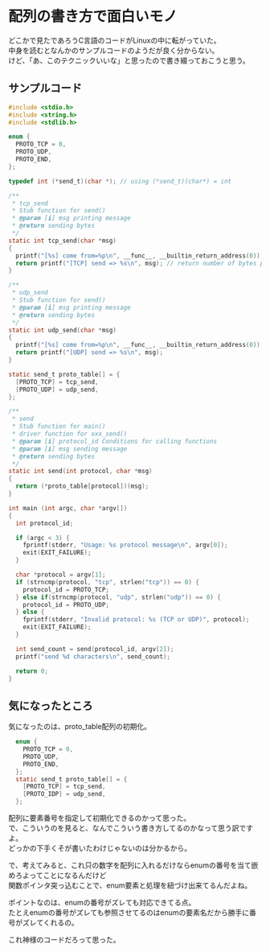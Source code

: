 # 配列の書き方で面白いモノ

どこかで見たであろうC言語のコードがLinuxの中に転がっていた。  
中身を読むとなんかのサンプルコードのようだが良く分からない。  
けど、「あ、このテクニックいいな」と思ったので書き綴っておこうと思う。  

## サンプルコード

```C
#include <stdio.h>
#include <string.h>
#include <stdlib.h>

enum {
  PROTO_TCP = 0,
  PROTO_UDP,
  PROTO_END,
};

typedef int (*send_t)(char *); // using (*send_t)(char*) = int

/**
 * tcp_send
 * Stub function for send()
 * @param [i] msg printing message
 * @return sending bytes
 */
static int tcp_send(char *msg)
{
  printf("[%s] come from=%p\n", __func__, __builtin_return_address(0));
  return printf("[TCP] send => %s\n", msg); // return number of bytes printed characters
}

/**
 * udp_send
 * Stub function for send()
 * @param [i] msg printing message
 * @return sending bytes
 */
static int udp_send(char *msg)
{
  printf("[%s] come from=%p\n", __func__, __builtin_return_address(0));
  return printf("[UDP] send => %s\n", msg);
}

static send_t proto_table[] = {
  [PROTO_TCP] = tcp_send,
  [PROTO_UDP] = udp_send,
};

/**
 * send
 * Stub function for main()
 * driver function for xxx_send()
 * @param [i] protocol_id Conditions for calling functions
 * @param [i] msg sending message
 * @return sending bytes
 */
static int send(int protocol, char *msg)
{
  return (*proto_table[protocol])(msg);
}

int main (int argc, char *argv[])
{
  int protocol_id;

  if (argc < 3) {
    fprintf(stderr, "Usage: %s protocol message\n", argv[0]);
    exit(EXIT_FAILURE);
  }

  char *protocol = argv[1];
  if (strncmp(protocol, "tcp", strlen("tcp")) == 0) {
    protocol_id = PROTO_TCP;
  } else if(strncmp(protocol, "udp", strlen("udp")) == 0) {
    protocol_id = PROTO_UDP;
  } else {
    fprintf(stderr, "Invalid protocol: %s (TCP or UDP)", protocol);
    exit(EXIT_FAILURE);
  }

  int send_count = send(protocol_id, argv[2]);
  printf("send %d characters\n", send_count);

  return 0;
}
```

## 気になったところ

気になったのは、proto_table配列の初期化。  

```C
  enum {
    PROTO_TCP = 0,
    PROTO_UDP,
    PROTO_END,
  };
  static send_t proto_table[] = {
    [PROTO_TCP] = tcp_send,
    [PROTO_IDP] = udp_send,
  };
```

配列に要素番号を指定して初期化できるのかって思った。  
で、こういうのを見ると、なんでこういう書き方してるのかなって思う訳ですよ。  
どっかの下手くそが書いたわけじゃないのは分かるから。  

で、考えてみると、これ只の数字を配列に入れるだけならenumの番号を当て嵌めろよってことになるんだけど  
関数ポインタ突っ込むことで、enum要素と処理を紐づけ出来てるんだよね。  

ポイントなのは、enumの番号がズレても対応できてる点。  
たとえenumの番号がズレても参照させてるのはenumの要素名だから勝手に番号がズレてくれるの。  

これ神様のコードだろって思った。
